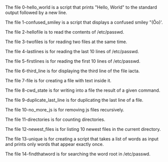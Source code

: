 The file 0-hello_world is a script that prints "Hello, World" to the standard output followed by a new line.

The file 1-confused_smiley is a script that displays a confused smiley "(Ôo)'.

The file 2-hellofile is to read the contents of /etc/passwd.

The file 3-twofiles is for reading two files at the same time.

The file 4-lastlines is for reading the last 10 lines of /etc/passwd.

The file 5-firstlines is for reading the first 10 lines of /etc/passwd.

The file 6-third_line is for displaying the third line of the file iacta.

The file 7-file is for creating a file with text inside it.

The file 8-cwd_state is for writing into a file the result of a given command.

The file 9-duplicate_last_line is for duplicating the last line of a file.

The file 10-no_more_js is for removing js files recursively.

The file 11-directories is for counting directories.

The file 12-newest_files is for listing 10 newest files in the current directory.

The file 13-unique is for creating a script that takes a list of words as input and prints only words that appear exactly once.

The file 14-findthatword is for searching the word root in /etc/passwd.

